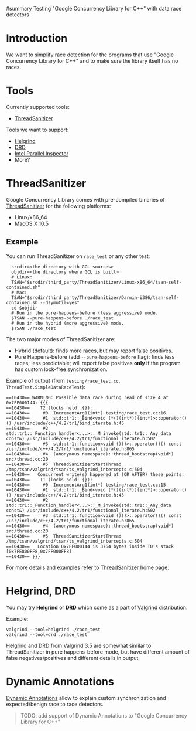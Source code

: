 ﻿#summary Testing "Google Concurrency Library for C++" with data race detectors



# Introduction #
We want to simplify race detection for the programs that use "Google Concurrency Library for C++" and to make sure the library itself has no races.

# Tools #

Currently supported tools:
  * [ThreadSanitizer](http://code.google.com/p/data-race-test/wiki/ThreadSanitizer)

Tools we want to support:
  * [Helgrind](http://valgrind.org/docs/manual/hg-manual.html)
  * [DRD](http://valgrind.org/docs/manual/drd-manual.html)
  * [Intel Parallel Inspector](http://software.intel.com/en-us/intel-parallel-inspector)
  * More?

# ThreadSanitizer #
Google Concurrency Library comes with pre-compiled binaries of
[ThreadSanitizer](http://code.google.com/p/data-race-test/wiki/ThreadSanitizer)
for the following platforms:
  * Linux/x86\_64
  * MacOS X 10.5

## Example ##
You can run ThreadSanitizer on `race_test` or any other test:
```
  srcdir=<the directory with GCL sources>
  objdir=<the directory where GCL is built>
  # Linux: 
  TSAN="$srcdir/third_party/ThreadSanitizer/Linux-x86_64/tsan-self-contained.sh"
  # Mac:   
  TSAN="$srcdir/third_party/ThreadSanitizer/Darwin-i386/tsan-self-contained.sh --dsymutil=yes"
  cd $objdir
  # Run in the pure-happens-before (less aggressive) mode.
  $TSAN --pure-happens-before ./race_test  
  # Run in the hybrid (more aggressive) mode.
  $TSAN ./race_test
```

The two major modes of ThreadSanitizer are:
  * Hybrid (default): finds more races, but may report false positives.
  * Pure Happens-before (add `--pure-happens-before` flag): finds less races; less predictable; will report false positives **only** if the program has custom lock-free synchronization.


Example of output (from `testing/race_test.cc`, `ThreadTest.SimpleDataRaceTest`):
```
==10430== WARNING: Possible data race during read of size 4 at 0x7FF000144: {{{
==10430==    T2 (locks held: {}):
==10430==     #0  IncrementArg1(int*) testing/race_test.cc:16
==10430==     #1  std::tr1::_Bind<void (*()(int*))(int*)>::operator()() /usr/include/c++/4.2/tr1/bind_iterate.h:45
==10430==     #2  std::tr1::_Function_handler<...>::_M_invoke(std::tr1::_Any_data const&) /usr/include/c++/4.2/tr1/functional_iterate.h:502
==10430==     #3  std::tr1::function<void ()()>::operator()() const /usr/include/c++/4.2/tr1/functional_iterate.h:865
==10430==     #4  (anonymous namespace)::thread_bootstrap(void*) src/thread.cc:20
==10430==     #5  ThreadSanitizerStartThread /tmp/tsan/valgrind/tsan/ts_valgrind_intercepts.c:504
==10430==   Concurrent write(s) happened at (OR AFTER) these points:
==10430==    T1 (locks held: {}):
==10430==     #0  IncrementArg1(int*) testing/race_test.cc:15
==10430==     #1  std::tr1::_Bind<void (*()(int*))(int*)>::operator()() /usr/include/c++/4.2/tr1/bind_iterate.h:45
==10430==     #2  std::tr1::_Function_handler<...>::_M_invoke(std::tr1::_Any_data const&) /usr/include/c++/4.2/tr1/functional_iterate.h:502
==10430==     #3  std::tr1::function<void ()()>::operator()() const /usr/include/c++/4.2/tr1/functional_iterate.h:865
==10430==     #4  (anonymous namespace)::thread_bootstrap(void*) src/thread.cc:20
==10430==     #5  ThreadSanitizerStartThread /tmp/tsan/valgrind/tsan/ts_valgrind_intercepts.c:504
==10430==   Location 0x7FF000144 is 3764 bytes inside T0's stack [0x7FE800FF8,0x7FF000FF8]
==10430== }}}
```


For more details and examples refer to [ThreadSanitizer](http://code.google.com/p/data-race-test/wiki/ThreadSanitizer) home page.

# Helgrind, DRD #
You may try **Helgrind** or **DRD** which come as a part of [Valgrind](http://www.valgrind.org) distribution.

Example:
```
valgrind --tool=helgrind ./race_test 
valgrind --tool=drd ./race_test 
```

Helgrind and DRD from Valgrind 3.5 are somewhat similar
to ThreadSanitizer in pure happens-before mode, but have different amount of false negatives/positives and different details in output.

# Dynamic Annotations #
[Dynamic Annotations](http://code.google.com/p/data-race-test/wiki/DynamicAnnotations)
allow to explain custom synchronization and expected/benign race to race detectors.

> TODO: add support of Dynamic Annotations to "Google Concurrency Library for C++"